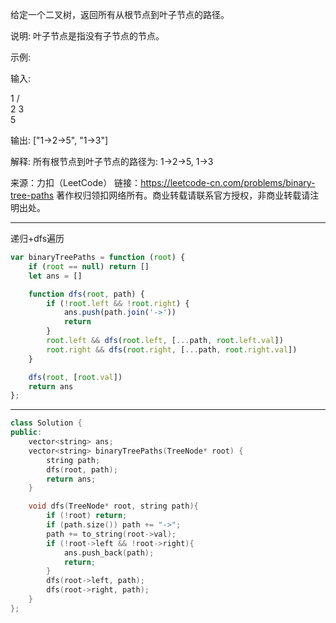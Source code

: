 给定一个二叉树，返回所有从根节点到叶子节点的路径。

说明: 叶子节点是指没有子节点的节点。

示例:

输入:

   1
 /   \
2     3
 \
  5

输出: ["1->2->5", "1->3"]

解释: 所有根节点到叶子节点的路径为: 1->2->5, 1->3

来源：力扣（LeetCode）
链接：https://leetcode-cn.com/problems/binary-tree-paths
著作权归领扣网络所有。商业转载请联系官方授权，非商业转载请注明出处。

---

递归+dfs遍历

```javascript
var binaryTreePaths = function (root) {
    if (root == null) return []
    let ans = []

    function dfs(root, path) {
        if (!root.left && !root.right) {
            ans.push(path.join('->'))
            return
        }
        root.left && dfs(root.left, [...path, root.left.val])
        root.right && dfs(root.right, [...path, root.right.val])
    }

    dfs(root, [root.val])
    return ans
};
```

---


```cpp
class Solution {
public:
    vector<string> ans;
    vector<string> binaryTreePaths(TreeNode* root) {
        string path;
        dfs(root, path);
        return ans;
    }

    void dfs(TreeNode* root, string path){
        if (!root) return;
        if (path.size()) path += "->";
        path += to_string(root->val);
        if (!root->left && !root->right){
            ans.push_back(path);
            return;
        }
        dfs(root->left, path);
        dfs(root->right, path);
    }
};
```
